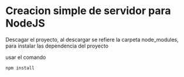 # Creacion simple de servidor para NodeJS

Descagar el proyecto, al descargar se refiere la carpeta 
node_modules, para instalar las dependencia del proyecto

usar el comando

```
npm install
```